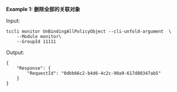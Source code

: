 **Example 1: 删除全部的关联对象**



Input: 

```
tccli monitor UnBindingAllPolicyObject --cli-unfold-argument  \
    --Module monitor\
    --GroupId 11111
```

Output: 
```
{
    "Response": {
        "RequestId": "0dbb66c2-b4d6-4c2c-90a9-617d80347ab5"
    }
}
```

